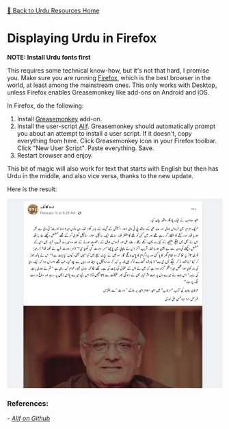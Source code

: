 [🔼 Back to Urdu Resources Home](index.md)

# Displaying Urdu in Firefox

**NOTE: Install Urdu fonts first**

This requires some technical know-how, but it's not that hard, I promise you. Make sure you are running [Firefox](https://www.mozilla.org/en-GB/firefox/new/), which is the best browser in the world, at least among the mainstream ones. This only works with Desktop, unless Firefox enables Greasemonkey like add-ons on Android and iOS.

In Firefox, do the following:

1. Install [Greasemonkey](https://addons.mozilla.org/en-US/firefox/addon/greasemonkey/) add-on.
2. Install the user-script [Alif](https://github.com/Delta-Sigma/urdu-readability-fixing-script/raw/master/urdu_alif.user.js). Greasemonkey should automatically prompt you about an attempt to install a user script.
If it doesn't, copy everything from here. Click Greasemonkey icon in your Firefox toolbar. Click "New User Script". Paste everything. Save.
3. Restart browser and enjoy.

This bit of magic will also work for text that starts with English but then has Urdu in the middle, and also vice versa, thanks to the new update.

Here is the result:

![Alif Result](img/firefox/alif_result.png)

### References:
*- [Alif on Github](https://github.com/Delta-Sigma/urdu-readability-fixing-script/)*
